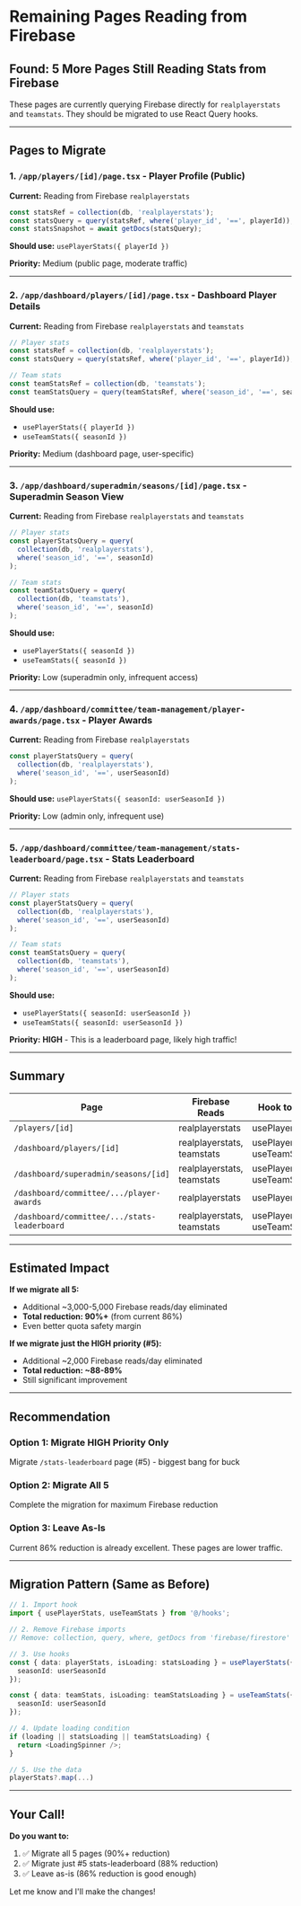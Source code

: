 # Remaining Pages Reading from Firebase

## Found: 5 More Pages Still Reading Stats from Firebase

These pages are currently querying Firebase directly for `realplayerstats` and `teamstats`. They should be migrated to use React Query hooks.

---

## Pages to Migrate

### 1. `/app/players/[id]/page.tsx` - Player Profile (Public)
**Current:** Reading from Firebase `realplayerstats`
```typescript
const statsRef = collection(db, 'realplayerstats');
const statsQuery = query(statsRef, where('player_id', '==', playerId));
const statsSnapshot = await getDocs(statsQuery);
```

**Should use:** `usePlayerStats({ playerId })`

**Priority:** Medium (public page, moderate traffic)

---

### 2. `/app/dashboard/players/[id]/page.tsx` - Dashboard Player Details
**Current:** Reading from Firebase `realplayerstats` and `teamstats`
```typescript
// Player stats
const statsRef = collection(db, 'realplayerstats');
const statsQuery = query(statsRef, where('player_id', '==', playerId));

// Team stats
const teamStatsRef = collection(db, 'teamstats');
const teamStatsQuery = query(teamStatsRef, where('season_id', '==', seasonId));
```

**Should use:**
- `usePlayerStats({ playerId })`
- `useTeamStats({ seasonId })`

**Priority:** Medium (dashboard page, user-specific)

---

### 3. `/app/dashboard/superadmin/seasons/[id]/page.tsx` - Superadmin Season View
**Current:** Reading from Firebase `realplayerstats` and `teamstats`
```typescript
// Player stats
const playerStatsQuery = query(
  collection(db, 'realplayerstats'),
  where('season_id', '==', seasonId)
);

// Team stats
const teamStatsQuery = query(
  collection(db, 'teamstats'),
  where('season_id', '==', seasonId)
);
```

**Should use:**
- `usePlayerStats({ seasonId })`
- `useTeamStats({ seasonId })`

**Priority:** Low (superadmin only, infrequent access)

---

### 4. `/app/dashboard/committee/team-management/player-awards/page.tsx` - Player Awards
**Current:** Reading from Firebase `realplayerstats`
```typescript
const playerStatsQuery = query(
  collection(db, 'realplayerstats'),
  where('season_id', '==', userSeasonId)
);
```

**Should use:** `usePlayerStats({ seasonId: userSeasonId })`

**Priority:** Low (admin only, infrequent use)

---

### 5. `/app/dashboard/committee/team-management/stats-leaderboard/page.tsx` - Stats Leaderboard
**Current:** Reading from Firebase `realplayerstats` and `teamstats`
```typescript
// Player stats
const playerStatsQuery = query(
  collection(db, 'realplayerstats'),
  where('season_id', '==', userSeasonId)
);

// Team stats
const teamStatsQuery = query(
  collection(db, 'teamstats'),
  where('season_id', '==', userSeasonId)
);
```

**Should use:**
- `usePlayerStats({ seasonId: userSeasonId })`
- `useTeamStats({ seasonId: userSeasonId })`

**Priority:** **HIGH** - This is a leaderboard page, likely high traffic!

---

## Summary

| Page | Firebase Reads | Hook to Use | Priority |
|------|----------------|-------------|----------|
| `/players/[id]` | realplayerstats | usePlayerStats | Medium |
| `/dashboard/players/[id]` | realplayerstats, teamstats | usePlayerStats, useTeamStats | Medium |
| `/dashboard/superadmin/seasons/[id]` | realplayerstats, teamstats | usePlayerStats, useTeamStats | Low |
| `/dashboard/committee/.../player-awards` | realplayerstats | usePlayerStats | Low |
| `/dashboard/committee/.../stats-leaderboard` | realplayerstats, teamstats | usePlayerStats, useTeamStats | **HIGH** |

---

## Estimated Impact

**If we migrate all 5:**
- Additional ~3,000-5,000 Firebase reads/day eliminated
- **Total reduction: 90%+** (from current 86%)
- Even better quota safety margin

**If we migrate just the HIGH priority (#5):**
- Additional ~2,000 Firebase reads/day eliminated
- **Total reduction: ~88-89%**
- Still significant improvement

---

## Recommendation

### Option 1: Migrate HIGH Priority Only
Migrate `/stats-leaderboard` page (#5) - biggest bang for buck

### Option 2: Migrate All 5
Complete the migration for maximum Firebase reduction

### Option 3: Leave As-Is
Current 86% reduction is already excellent. These pages are lower traffic.

---

## Migration Pattern (Same as Before)

```typescript
// 1. Import hook
import { usePlayerStats, useTeamStats } from '@/hooks';

// 2. Remove Firebase imports
// Remove: collection, query, where, getDocs from 'firebase/firestore'

// 3. Use hooks
const { data: playerStats, isLoading: statsLoading } = usePlayerStats({
  seasonId: userSeasonId
});

const { data: teamStats, isLoading: teamStatsLoading } = useTeamStats({
  seasonId: userSeasonId
});

// 4. Update loading condition
if (loading || statsLoading || teamStatsLoading) {
  return <LoadingSpinner />;
}

// 5. Use the data
playerStats?.map(...)
```

---

## Your Call!

**Do you want to:**
1. ✅ Migrate all 5 pages (90%+ reduction)
2. ✅ Migrate just #5 stats-leaderboard (88% reduction)
3. ✅ Leave as-is (86% reduction is good enough)

Let me know and I'll make the changes!

